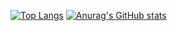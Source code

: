 <!--
**Zike01/Zike01** is a ✨ _special_ ✨ repository because its `README.md` (this file) appears on your GitHub profile.

Here are some ideas to get you started:

- 🔭 I’m currently working on ...
- 🌱 I’m currently learning ...
- 👯 I’m looking to collaborate on ...
- 🤔 I’m looking for help with ...
- 💬 Ask me about ...
- 📫 How to reach me: ...
- 😄 Pronouns: ...
- ⚡ Fun fact: ...
-->

[![Top Langs](https://github-readme-stats.vercel.app/api/top-langs/?username=Zike01&theme=dark&layout=compact&hide=jupyter%20notebook)](https://github.com/anuraghazra/github-readme-stats)
[![Anurag's GitHub stats](https://github-readme-stats.vercel.app/api?username=Zike01&show_icons=true&theme=dark)](https://github.com/anuraghazra/github-readme-stats)
